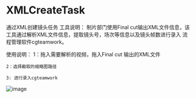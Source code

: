 # XMLCreateTask
通过XML创建镜头任务
工具说明：
    制片部门使用Final cut输出XML文件信息，该工具通过解析XML文件信息，提取镜头号，场次等信息以及镜头帧数进行录入
流程管理软件cgteamwork。
    
使用说明：
    1：拖入需要解析的视频，拖入Final cut 输出的XML文件

    2：选择截取的缩略图路径

    3: 进行录入cgteamwork

![image](https://github.com/WangTianX/XMLCreateTask/blob/master/image/20190610203231.png)
